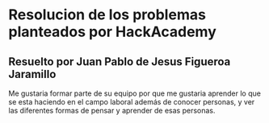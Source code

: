 # Resolucion de los problemas planteados por HackAcademy

## Resuelto por Juan Pablo de Jesus Figueroa Jaramillo

Me gustaria formar parte de su equipo por que me gustaria aprender lo que se esta haciendo en el campo laboral
además de conocer personas, y ver las diferentes formas de pensar y aprender de esas personas.